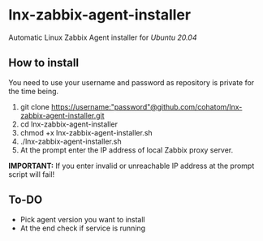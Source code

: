 # lnx-zabbix-agent-installer

Automatic Linux Zabbix Agent installer for *Ubuntu 20.04*

## How to install

You need to use your username and password as repository is private for the time being.

1. git clone <https://username:"password"@github.com/cohatom/lnx-zabbix-agent-installer.git>
2. cd lnx-zabbix-agent-installer
3. chmod +x lnx-zabbix-agent-installer.sh
4. ./lnx-zabbix-agent-installer.sh
5. At the prompt enter the IP address of local Zabbix proxy server.

**IMPORTANT:** If you enter invalid or unreachable IP address at the prompt script will fail!

## To-DO

* Pick agent version you want to install
* At the end check if service is running
